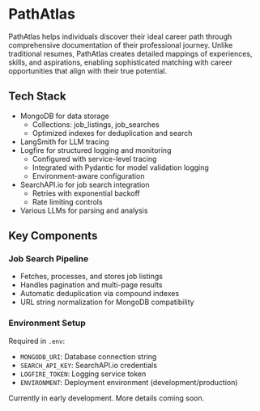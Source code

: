 # PathAtlas

PathAtlas helps individuals discover their ideal career path through comprehensive documentation of their professional journey. Unlike traditional resumes, PathAtlas creates detailed mappings of experiences, skills, and aspirations, enabling sophisticated matching with career opportunities that align with their true potential.

## Tech Stack
- MongoDB for data storage
  - Collections: job_listings, job_searches
  - Optimized indexes for deduplication and search
- LangSmith for LLM tracing
- Logfire for structured logging and monitoring
  - Configured with service-level tracing
  - Integrated with Pydantic for model validation logging
  - Environment-aware configuration
- SearchAPI.io for job search integration
  - Retries with exponential backoff
  - Rate limiting controls
- Various LLMs for parsing and analysis

## Key Components
### Job Search Pipeline
- Fetches, processes, and stores job listings
- Handles pagination and multi-page results
- Automatic deduplication via compound indexes
- URL string normalization for MongoDB compatibility

### Environment Setup
Required in `.env`:
- `MONGODB_URI`: Database connection string
- `SEARCH_API_KEY`: SearchAPI.io credentials
- `LOGFIRE_TOKEN`: Logging service token
- `ENVIRONMENT`: Deployment environment (development/production)

Currently in early development. More details coming soon.
